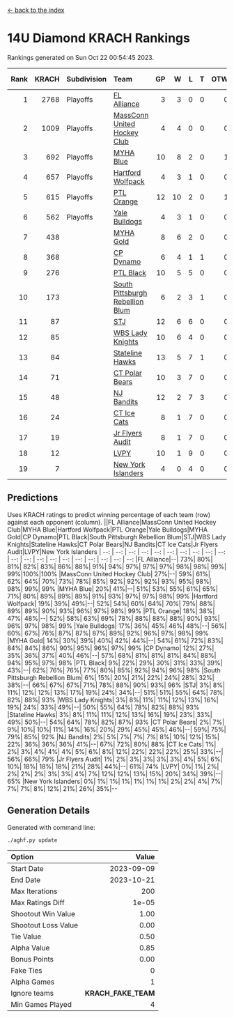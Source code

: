 [<- back to the index](readme.md)
# 14U Diamond KRACH Rankings
Rankings generated on Sun Oct 22 00:54:45 2023.

Rank|KRACH|Subdivision|Team|GP|W|L|T|OTW|OTL|SoS|Exp Wins|Win Diff
---:|---:|:---|:---|---:|---:|---:|---:|---:|---:|---:|---:|---:
1|2768|Playoffs|[FL Alliance](https://gamesheetstats.com/seasons/3663/teams/156905/schedule)|3|3|0|0|0|0|111|3.8|-0.0
2|1009|Playoffs|[MassConn United Hockey Club](https://gamesheetstats.com/seasons/3663/teams/140810/schedule)|4|4|0|0|0|0|31|4.8|-0.0
3|692|Playoffs|[MYHA Blue](https://gamesheetstats.com/seasons/3663/teams/140816/schedule)|10|8|2|0|1|0|199|8.8|-0.0
4|657|Playoffs|[Hartford Wolfpack](https://gamesheetstats.com/seasons/3663/teams/140814/schedule)|4|3|1|0|0|1|248|3.8|-0.0
5|615|Playoffs|[PTL Orange](https://gamesheetstats.com/seasons/3663/teams/140821/schedule)|12|10|2|0|1|0|155|10.9|0.0
6|562|Playoffs|[Yale Bulldogs](https://gamesheetstats.com/seasons/3663/teams/156906/schedule)|4|3|1|0|0|0|234|3.9|0.0
7|438||[MYHA Gold](https://gamesheetstats.com/seasons/3663/teams/140824/schedule)|8|6|2|0|0|0|223|6.9|0.0
8|368||[CP Dynamo](https://gamesheetstats.com/seasons/3663/teams/140823/schedule)|6|4|1|1|0|0|177|5.3|-0.0
9|276||[PTL Black](https://gamesheetstats.com/seasons/3663/teams/140815/schedule)|10|5|5|0|0|0|642|5.8|-0.0
10|173||[South Pittsburgh Rebellion Blum](https://gamesheetstats.com/seasons/3663/teams/140812/schedule)|6|2|3|1|0|0|363|3.3|-0.0
11|87||[STJ](https://gamesheetstats.com/seasons/3663/teams/140822/schedule)|12|6|6|0|0|0|216|6.9|0.0
12|85||[WBS Lady Knights](https://gamesheetstats.com/seasons/3663/teams/140825/schedule)|10|6|4|0|0|0|322|6.9|0.0
13|84||[Stateline Hawks](https://gamesheetstats.com/seasons/3663/teams/140813/schedule)|13|5|7|1|0|0|283|6.4|0.0
14|71||[CT Polar Bears](https://gamesheetstats.com/seasons/3663/teams/140818/schedule)|10|3|7|0|0|0|469|3.9|0.0
15|48||[NJ Bandits](https://gamesheetstats.com/seasons/3663/teams/140811/schedule)|12|2|7|3|0|0|257|4.4|0.0
16|24||[CT Ice Cats](https://gamesheetstats.com/seasons/3663/teams/140826/schedule)|8|1|7|0|0|1|422|1.9|0.0
17|19||[Jr Flyers Audit](https://gamesheetstats.com/seasons/3663/teams/140819/schedule)|8|1|7|0|0|0|241|1.9|0.0
18|12||[LVPY](https://gamesheetstats.com/seasons/3663/teams/140820/schedule)|10|1|9|0|0|0|196|1.9|0.0
19|7||[New York Islanders](https://gamesheetstats.com/seasons/3663/teams/140832/schedule)|4|0|4|0|0|0|127|0.9|0.0

## Predictions
Uses KRACH ratings to predict winning percentage of each team (row) against each opponent (column).
||FL Alliance|MassConn United Hockey Club|MYHA Blue|Hartford Wolfpack|PTL Orange|Yale Bulldogs|MYHA Gold|CP Dynamo|PTL Black|South Pittsburgh Rebellion Blum|STJ|WBS Lady Knights|Stateline Hawks|CT Polar Bears|NJ Bandits|CT Ice Cats|Jr Flyers Audit|LVPY|New York Islanders
| --: | --: | --: | --: | --: | --: | --: | --: | --: | --: | --: | --: | --: | --: | --: | --: | --: | --: | --: | --: 
|FL Alliance|--| 73%| 80%| 81%| 82%| 83%| 86%| 88%| 91%| 94%| 97%| 97%| 97%| 98%| 98%| 99%| 99%|100%|100%
|MassConn United Hockey Club| 27%|--| 59%| 61%| 62%| 64%| 70%| 73%| 78%| 85%| 92%| 92%| 92%| 93%| 95%| 98%| 98%| 99%| 99%
|MYHA Blue| 20%| 41%|--| 51%| 53%| 55%| 61%| 65%| 71%| 80%| 89%| 89%| 89%| 91%| 93%| 97%| 97%| 98%| 99%
|Hartford Wolfpack| 19%| 39%| 49%|--| 52%| 54%| 60%| 64%| 70%| 79%| 88%| 89%| 89%| 90%| 93%| 96%| 97%| 98%| 99%
|PTL Orange| 18%| 38%| 47%| 48%|--| 52%| 58%| 63%| 69%| 78%| 88%| 88%| 88%| 90%| 93%| 96%| 97%| 98%| 99%
|Yale Bulldogs| 17%| 36%| 45%| 46%| 48%|--| 56%| 60%| 67%| 76%| 87%| 87%| 87%| 89%| 92%| 96%| 97%| 98%| 99%
|MYHA Gold| 14%| 30%| 39%| 40%| 42%| 44%|--| 54%| 61%| 72%| 83%| 84%| 84%| 86%| 90%| 95%| 96%| 97%| 99%
|CP Dynamo| 12%| 27%| 35%| 36%| 37%| 40%| 46%|--| 57%| 68%| 81%| 81%| 81%| 84%| 88%| 94%| 95%| 97%| 98%
|PTL Black|  9%| 22%| 29%| 30%| 31%| 33%| 39%| 43%|--| 62%| 76%| 76%| 77%| 80%| 85%| 92%| 94%| 96%| 98%
|South Pittsburgh Rebellion Blum|  6%| 15%| 20%| 21%| 22%| 24%| 28%| 32%| 38%|--| 66%| 67%| 67%| 71%| 78%| 88%| 90%| 93%| 96%
|STJ|  3%|  8%| 11%| 12%| 12%| 13%| 17%| 19%| 24%| 34%|--| 51%| 51%| 55%| 64%| 78%| 82%| 88%| 93%
|WBS Lady Knights|  3%|  8%| 11%| 11%| 12%| 13%| 16%| 19%| 24%| 33%| 49%|--| 50%| 55%| 64%| 78%| 82%| 88%| 93%
|Stateline Hawks|  3%|  8%| 11%| 11%| 12%| 13%| 16%| 19%| 23%| 33%| 49%| 50%|--| 54%| 64%| 78%| 82%| 87%| 93%
|CT Polar Bears|  2%|  7%|  9%| 10%| 10%| 11%| 14%| 16%| 20%| 29%| 45%| 45%| 46%|--| 59%| 75%| 79%| 85%| 92%
|NJ Bandits|  2%|  5%|  7%|  7%|  7%|  8%| 10%| 12%| 15%| 22%| 36%| 36%| 36%| 41%|--| 67%| 72%| 80%| 88%
|CT Ice Cats|  1%|  2%|  3%|  4%|  4%|  4%|  5%|  6%|  8%| 12%| 22%| 22%| 22%| 25%| 33%|--| 56%| 66%| 79%
|Jr Flyers Audit|  1%|  2%|  3%|  3%|  3%|  3%|  4%|  5%|  6%| 10%| 18%| 18%| 18%| 21%| 28%| 44%|--| 61%| 74%
|LVPY|  0%|  1%|  2%|  2%|  2%|  2%|  3%|  3%|  4%|  7%| 12%| 12%| 13%| 15%| 20%| 34%| 39%|--| 65%
|New York Islanders|  0%|  1%|  1%|  1%|  1%|  1%|  1%|  2%|  2%|  4%|  7%|  7%|  7%|  8%| 12%| 21%| 26%| 35%|--

## Generation Details

Generated with command line:
```
./aghf.py update
```

| Option | Value |
| :----- | ----: |
| Start Date | 2023-09-09 |
| End Date | 2023-10-21 |
| Max Iterations | 200 |
| Max Ratings Diff | 1e-05 |
| Shootout Win Value | 1.00 |
| Shootout Loss Value | 0.00 |
| Tie Value | 0.50 |
| Alpha Value | 0.85 |
| Bonus Points | 0.00 |
| Fake Ties | 0 |
| Alpha Games | 1 |
| Ignore teams | __KRACH_FAKE_TEAM__ |
| Min Games Played | 4 |

